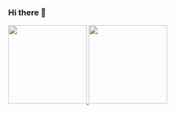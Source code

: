 ### Hi there 👋

<a href="https://github.com/mcornella">
  <img height="160em" src="https://github-readme-stats.vercel.app/api?username=rajivsah&show_icons=true&include_all_commits=true&custom_title=GitHub+Stats&theme=vue">
  <img height="160em" src="https://github-readme-stats.vercel.app/api/top-langs/?username=rajivsah&layout=compact&theme=vue">
</a>
